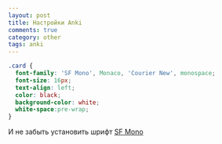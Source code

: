 ```yaml
---
layout: post
title: Настройки Anki
comments: true
category: other
tags: anki
---
```


```css
.card {
  font-family: 'SF Mono', Monaco, 'Courier New', monospace;
  font-size: 16px;
  text-align: left;
  color: black;
  background-color: white;
  white-space:pre-wrap;
}
```

И не забыть установить шрифт <a rel="nofollow" href="https://developer.apple.com/fonts/">SF Mono</a>


